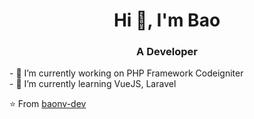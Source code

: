 <h1 align="center">Hi 👋, I'm Bao</h1>
<h3 align="center">A Developer</h3>
<!--
**baonv-dev/baonv-dev** is a ✨ _special_ ✨ repository because its `README.md` (this file) appears on your GitHub profile.
-->
- 🔭 I’m currently working on PHP Framework Codeigniter
<br>
- 🌱 I’m currently learning VueJS, Laravel

⭐️ From [baonv-dev](https://github.com/baonv-dev)
